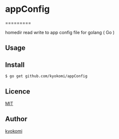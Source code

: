 # appConfig

=========

homedir read write to app config file for golang ( Go )

## Usage

## Install

```sh
$ go get github.com/kyokomi/appConfig
```

## Licence

[MIT](https://github.com/kyokomi/appConfig/blob/master/LICENSE)

## Author

[kyokomi](github.com/kyokomi)
